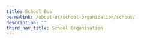 ```yaml
---
title: School Bus
permalink: /about-us/school-organization/schbus/
description: ""
third_nav_title: School Organisation
---
```

